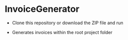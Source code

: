 # InvoiceGenerator

- Clone this repository or download the ZIP file and run

- Generates invoices within the root project folder
